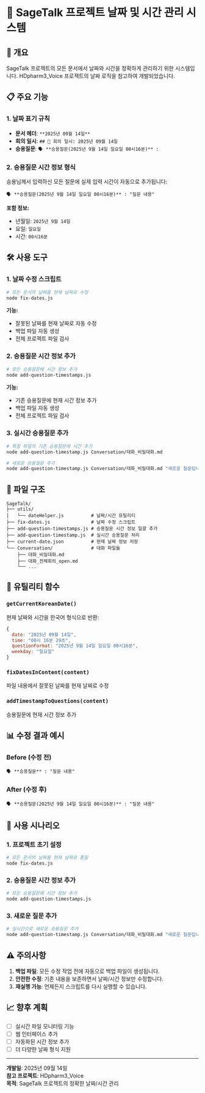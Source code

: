 # 📅 SageTalk 프로젝트 날짜 및 시간 관리 시스템

## 🎯 개요

SageTalk 프로젝트의 모든 문서에서 날짜와 시간을 정확하게 관리하기 위한 시스템입니다. HDpharm3_Voice 프로젝트의 날짜 로직을 참고하여 개발되었습니다.

## 📋 주요 기능

### 1. 날짜 표기 규칙

- **문서 헤더**: `**2025년 09월 14일**`
- **회의 일시**: `## 📅 회의 일시: 2025년 09월 14일`
- **승용질문**: `🗣️ **승용질문(2025년 9월 14일 일요일 00시16분)** :`

### 2. 승용질문 시간 정보 형식

승용님께서 입력하신 모든 질문에 실제 입력 시간이 자동으로 추가됩니다:

```
🗣️ **승용질문(2025년 9월 14일 일요일 00시16분)** : "질문 내용"
```

**포함 정보:**
- 년월일: `2025년 9월 14일`
- 요일: `일요일`
- 시간: `00시16분`

## 🛠️ 사용 도구

### 1. 날짜 수정 스크립트

```bash
# 모든 문서의 날짜를 현재 날짜로 수정
node fix-dates.js
```

**기능:**
- 잘못된 날짜를 현재 날짜로 자동 수정
- 백업 파일 자동 생성
- 전체 프로젝트 파일 검사

### 2. 승용질문 시간 정보 추가

```bash
# 모든 승용질문에 시간 정보 추가
node add-question-timestamps.js
```

**기능:**
- 기존 승용질문에 현재 시간 정보 추가
- 백업 파일 자동 생성
- 전체 프로젝트 파일 검사

### 3. 실시간 승용질문 추가

```bash
# 특정 파일의 기존 승용질문에 시간 추가
node add-question-timestamp.js Conversation/대화_비밀대화.md

# 새로운 승용질문 추가
node add-question-timestamp.js Conversation/대화_비밀대화.md "새로운 질문입니다"
```

## 📁 파일 구조

```
SageTalk/
├── utils/
│   └── dateHelper.js          # 날짜/시간 유틸리티
├── fix-dates.js               # 날짜 수정 스크립트
├── add-question-timestamps.js # 승용질문 시간 정보 일괄 추가
├── add-question-timestamp.js  # 실시간 승용질문 처리
├── current-date.json          # 현재 날짜 정보 저장
└── Conversation/              # 대화 파일들
    ├── 대화_비밀대화.md
    ├── 대화_전체회의_open.md
    └── ...
```

## 🔧 유틸리티 함수

### `getCurrentKoreanDate()`

현재 날짜와 시간을 한국어 형식으로 반환:

```javascript
{
  date: "2025년 09월 14일",
  time: "00시 16분 29초",
  questionFormat: "2025년 9월 14일 일요일 00시16분",
  weekday: "일요일"
}
```

### `fixDatesInContent(content)`

파일 내용에서 잘못된 날짜를 현재 날짜로 수정

### `addTimestampToQuestions(content)`

승용질문에 현재 시간 정보 추가

## 📊 수정 결과 예시

### Before (수정 전)
```
🗣️ **승용질문** : "질문 내용"
```

### After (수정 후)
```
🗣️ **승용질문(2025년 9월 14일 일요일 00시16분)** : "질문 내용"
```

## 🚀 사용 시나리오

### 1. 프로젝트 초기 설정
```bash
# 모든 문서의 날짜를 현재 날짜로 통일
node fix-dates.js
```

### 2. 승용질문 시간 정보 추가
```bash
# 모든 승용질문에 시간 정보 추가
node add-question-timestamps.js
```

### 3. 새로운 질문 추가
```bash
# 실시간으로 새로운 승용질문 추가
node add-question-timestamp.js Conversation/대화_비밀대화.md "새로운 질문입니다"
```

## ⚠️ 주의사항

1. **백업 파일**: 모든 수정 작업 전에 자동으로 백업 파일이 생성됩니다.
2. **안전한 수정**: 기존 내용을 보존하면서 날짜/시간 정보만 수정합니다.
3. **재실행 가능**: 언제든지 스크립트를 다시 실행할 수 있습니다.

## 📈 향후 계획

- [ ] 실시간 파일 모니터링 기능
- [ ] 웹 인터페이스 추가
- [ ] 자동화된 시간 정보 추가
- [ ] 더 다양한 날짜 형식 지원

---

**개발일**: 2025년 09월 14일  
**참고 프로젝트**: HDpharm3_Voice  
**목적**: SageTalk 프로젝트의 정확한 날짜/시간 관리


